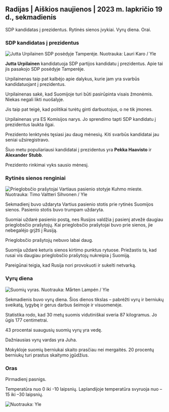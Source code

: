 ## Radijas \| Aiškios naujienos \| 2023 m. lapkričio 19 d., sekmadienis

SDP kandidatas į prezidentus. Rytinės sienos įvykiai. Vyrų diena. Orai.

### SDP kandidatas į prezidentus

![Jutta Urpilainen SDP posėdyje Tamperėje. Nuotrauka: Lauri Karo / Yle](https://images.cdn.yle.fi/image/upload/c_crop,h_3078,w_5472,x_0,y_536/ar_1.7777777777777777,c_fill,g_faces,h_675,0/dpr1_200,0/dpr1_200q_auto:eco/f_auto/fl_lossy/v1700390392/39-12029436559e5d3e7734)

**Jutta Urpilainen** kandidatuoja SDP partijos kandidatu į prezidentus. Apie tai jis pasakojo SDP posėdyje Tamperėje.

Urpilainenas taip pat kalbėjo apie dalykus, kurie jam yra svarbūs kandidatuojant į prezidentus.

Urpilainenas sakė, kad Suomijoje turi būti pasirūpinta visais žmonėmis. Niekas negali likti nuošalyje.

Jis taip pat teigė, kad politikai turėtų ginti darbuotojus, o ne tik įmones.

Urpilainenas yra ES Komisijos narys. Jo sprendimo tapti SDP kandidatu į prezidentus laukta ilgai.

Prezidento lenktynės tęsiasi jau daug mėnesių. Kiti svarbūs kandidatai jau seniai užsiregistravo.

Šiuo metu populiariausi kandidatai į prezidentus yra **Pekka Haavisto** ir **Alexander** **Stubb**.

Prezidento rinkimai vyks sausio mėnesį.

### Rytinės sienos renginiai

![Prieglobsčio prašytojai Vartiaus pasienio stotyje Kuhmo mieste. Nuotrauka: Timo Valtteri Sihvonen / Yle](https://images.cdn.yle.fi/image/upload/c_crop,h_2312,w_4110,x_1360,y_535/ar_1.77777777777777777,c_fill,g_77777,c_fill,g6_70,wd_g_70./q_auto:eco/f_auto/fl_lossy/v1700313355/39-12026836558740e2c62a)

Sekmadienį buvo uždaryta Vartius pasienio stotis prie rytinės Suomijos sienos. Pasienio stotis buvo trumpam uždaryta.

Suomiai uždarė pasienio postą, nes Rusijos valdžia į pasienį atvežė daugiau prieglobsčio prašytojų. Kai prieglobsčio prašytojai buvo prie sienos, jie nebegalėjo grįžti į Rusiją.

Prieglobsčio prašytojų nebuvo labai daug.

Suomija uždarė keturis sienos kirtimo punktus rytuose. Priežastis ta, kad rusai vis daugiau prieglobsčio prašytojų nukreipia į Suomiją.

Pareigūnai teigia, kad Rusija nori provokuoti ir sukelti netvarką.

### Vyrų diena

![Suomių vyras. Nuotrauka: Mårten Lampén / Yle](https://images.cdn.yle.fi/image/upload/c_crop,h_3375,w_6000,x_0,y_164/ar_1.777777777777777,c_fill,g_faces/,h_1210/q_auto:eco/f_auto/fl_lossy/v1700042381/39-1200843655493de62883)

Sekmadienis buvo vyrų diena. Šios dienos tikslas – pabrėžti vyrų ir berniukų sveikatą, lygybę ir gerus darbus šeimoje ir visuomenėje.

Statistika rodo, kad 30 metų suomis vidutiniškai sveria 87 kilogramus. Jo ūgis 177 centimetrai.

43 procentai suaugusių suomių vyrų yra vedę.

Dažniausias vyrų vardas yra Juha.

Mokykloje suomių berniukai skaito prasčiau nei mergaitės. 20 procentų berniukų turi prastus skaitymo įgūdžius.

### Oras

Pirmadienį pasnigs.

Temperatūra nuo 0 iki -10 laipsnių. Laplandijoje temperatūra svyruoja nuo –15 iki –30 laipsnių.

![ Nuotrauka: Yle](https://images.cdn.yle.fi/image/upload/c_crop,h_1080,w_1919,x_0,y_0/ar_1.7777777777777777,c_fill,g_faces,h_675/d_prq_1200/d_prq_10.:eco/f_auto/fl_lossy/v1700408413/39-1203034655a2c36dc32d)
